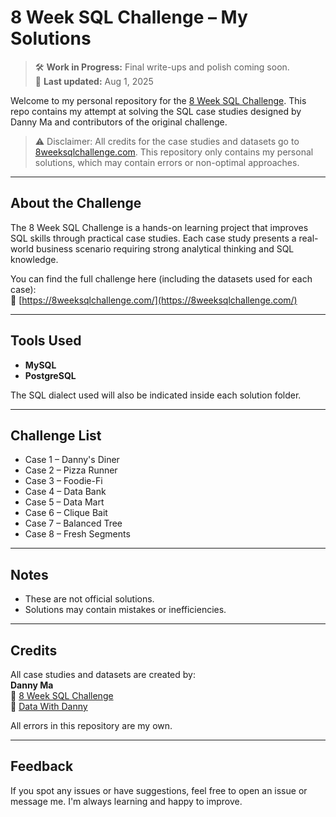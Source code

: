 # 8 Week SQL Challenge – My Solutions

> 🛠️ **Work in Progress:** Final write-ups and polish coming soon.  
> 📅 **Last updated:** Aug 1, 2025

Welcome to my personal repository for the [8 Week SQL Challenge](https://8weeksqlchallenge.com/). This repo contains my attempt at solving the SQL case studies designed by Danny Ma and contributors of the original challenge.

> ⚠️ Disclaimer: All credits for the case studies and datasets go to [8weeksqlchallenge.com](https://8weeksqlchallenge.com/). This repository only contains my personal solutions, which may contain errors or non-optimal approaches.

---

## About the Challenge

The 8 Week SQL Challenge is a hands-on learning project that improves SQL skills through practical case studies. Each case study presents a real-world business scenario requiring strong analytical thinking and SQL knowledge.

You can find the full challenge here (including the datasets used for each case):  
🔗 [https://8weeksqlchallenge.com/](https://8weeksqlchallenge.com/)

---

## Tools Used

- **MySQL**  
- **PostgreSQL** 

The SQL dialect used will also be indicated inside each solution folder.

---

## Challenge List

- Case 1 – Danny's Diner
- Case 2 – Pizza Runner
- Case 3 – Foodie-Fi
- Case 4 – Data Bank
- Case 5 – Data Mart
- Case 6 – Clique Bait
- Case 7 – Balanced Tree
- Case 8 – Fresh Segments

---

## Notes

- These are not official solutions.
- Solutions may contain mistakes or inefficiencies.

---

## Credits

All case studies and datasets are created by:  
**Danny Ma**  
🔗 [8 Week SQL Challenge](https://8weeksqlchallenge.com/)  
🔗 [Data With Danny](https://www.datawithdanny.com/)

All errors in this repository are my own.

---

## Feedback

If you spot any issues or have suggestions, feel free to open an issue or message me. I'm always learning and happy to improve.
